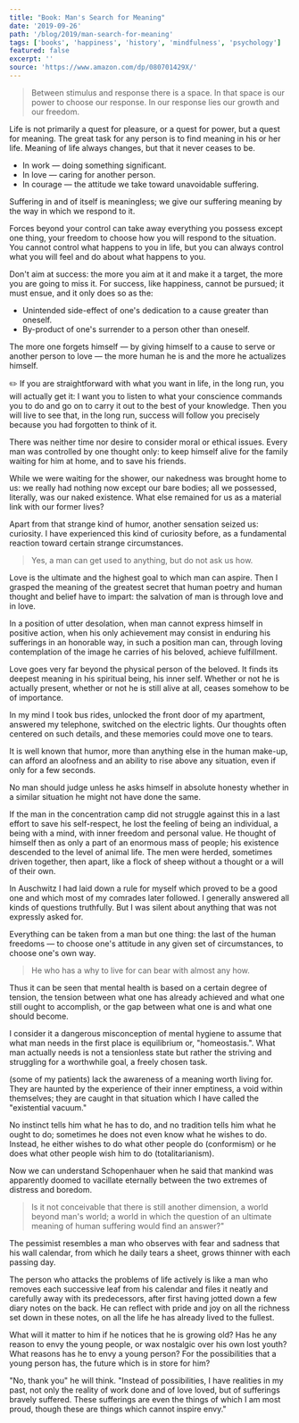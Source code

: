 ```yaml
---
title: "Book: Man's Search for Meaning"
date: '2019-09-26'
path: '/blog/2019/man-search-for-meaning'
tags: ['books', 'happiness', 'history', 'mindfulness', 'psychology']
featured: false
excerpt: ''
source: 'https://www.amazon.com/dp/080701429X/'
---
```


> Between stimulus and response there is a space. In that space is our power to choose our response. In our response lies our growth and our freedom.

Life is not primarily a quest for pleasure, or a quest for power, but a quest for meaning. The great task for any person is to find meaning in his or her life. Meaning of life always changes, but that it never ceases to be.

- In work — doing something significant.
- In love — caring for another person.
- In courage — the attitude we take toward unavoidable suffering.

Suffering in and of itself is meaningless; we give our suffering meaning by the way in which we respond to it.

Forces beyond your control can take away everything you possess except one thing, your freedom to choose how you will respond to the situation. You cannot control what happens to you in life, but you can always control what you will feel and do about what happens to you.

Don't aim at success: the more you aim at it and make it a target, the more you are going to miss it. For success, like happiness, cannot be pursued; it must ensue, and it only does so as the:

- Unintended side-effect of one's dedication to a cause greater than oneself.
- By-product of one's surrender to a person other than oneself.

The more one forgets himself — by giving himself to a cause to serve or another person to love — the more human he is and the more he actualizes himself.

✏️ If you are straightforward with what you want in life, in the long run, you will actually get it: I want you to listen to what your conscience commands you to do and go on to carry it out to the best of your knowledge. Then you will live to see that, in the long run, success will follow you precisely because you had forgotten to think of it.

There was neither time nor desire to consider moral or ethical issues. Every man was controlled by one thought only: to keep himself alive for the family waiting for him at home, and to save his friends.

While we were waiting for the shower, our nakedness was brought home to us: we really had nothing now except our bare bodies; all we possessed, literally, was our naked existence. What else remained for us as a material link with our former lives?

Apart from that strange kind of humor, another sensation seized us: curiosity. I have experienced this kind of curiosity before, as a fundamental reaction toward certain strange circumstances.

> Yes, a man can get used to anything, but do not ask us how.

Love is the ultimate and the highest goal to which man can aspire. Then I grasped the meaning of the greatest secret that human poetry and human thought and belief have to impart: the salvation of man is through love and in love.

In a position of utter desolation, when man cannot express himself in positive action, when his only achievement may consist in enduring his sufferings in an honorable way, in such a position man can, through loving contemplation of the image he carries of his beloved, achieve fulfillment.

Love goes very far beyond the physical person of the beloved. It finds its deepest meaning in his spiritual being, his inner self. Whether or not he is actually present, whether or not he is still alive at all, ceases somehow to be of importance.

In my mind I took bus rides, unlocked the front door of my apartment, answered my telephone, switched on the electric lights. Our thoughts often centered on such details, and these memories could move one to tears.

It is well known that humor, more than anything else in the human make-up, can afford an aloofness and an ability to rise above any situation, even if only for a few seconds.

No man should judge unless he asks himself in absolute honesty whether in a similar situation he might not have done the same.

If the man in the concentration camp did not struggle against this in a last effort to save his self-respect, he lost the feeling of being an individual, a being with a mind, with inner freedom and personal value. He thought of himself then as only a part of an enormous mass of people; his existence descended to the level of animal life. The men were herded, sometimes driven together, then apart, like a flock of sheep without a thought or a will of their own.

In Auschwitz I had laid down a rule for myself which proved to be a good one and which most of my comrades later followed. I generally answered all kinds of questions truthfully. But I was silent about anything that was not expressly asked for.

Everything can be taken from a man but one thing: the last of the human freedoms — to choose one's attitude in any given set of circumstances, to choose one's own way.

> He who has a why to live for can bear with almost any how.

Thus it can be seen that mental health is based on a certain degree of tension, the tension between what one has already achieved and what one still ought to accomplish, or the gap between what one is and what one should become.

I consider it a dangerous misconception of mental hygiene to assume that what man needs in the first place is equilibrium or, "homeostasis.". What man actually needs is not a tensionless state but rather the striving and struggling for a worthwhile goal, a freely chosen task.

(some of my patients) lack the awareness of a meaning worth living for. They are haunted by the experience of their inner emptiness, a void within themselves; they are caught in that situation which I have called the "existential vacuum."

No instinct tells him what he has to do, and no tradition tells him what he ought to do; sometimes he does not even know what he wishes to do. Instead, he either wishes to do what other people do (conformism) or he does what other people wish him to do (totalitarianism).

Now we can understand Schopenhauer when he said that mankind was apparently doomed to vacillate eternally between the two extremes of distress and boredom.

> Is it not conceivable that there is still another dimension, a world beyond man's world; a world in which the question of an ultimate meaning of human suffering would find an answer?"

The pessimist resembles a man who observes with fear and sadness that his wall calendar, from which he daily tears a sheet, grows thinner with each passing day.

The person who attacks the problems of life actively is like a man who removes each successive leaf from his calendar and files it neatly and carefully away with its predecessors, after first having jotted down a few diary notes on the back. He can reflect with pride and joy on all the richness set down in these notes, on all the life he has already lived to the fullest.

What will it matter to him if he notices that he is growing old? Has he any reason to envy the young people, or wax nostalgic over his own lost youth? What reasons has he to envy a young person? For the possibilities that a young person has, the future which is in store for him?

"No, thank you" he will think. "Instead of possibilities, I have realities in my past, not only the reality of work done and of love loved, but of sufferings bravely suffered. These sufferings are even the things of which I am most proud, though these are things which cannot inspire envy."
